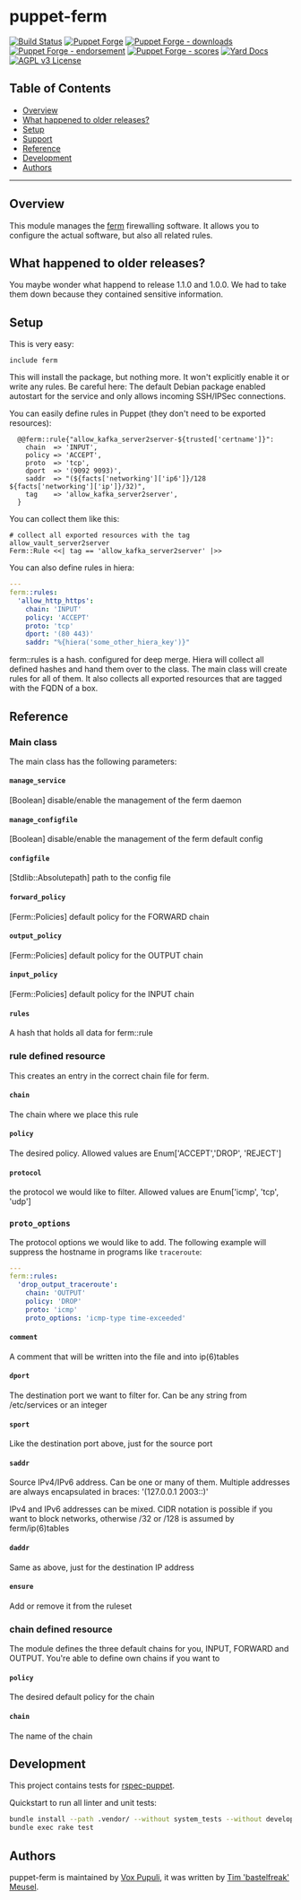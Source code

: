 # puppet-ferm

[![Build Status](https://travis-ci.org/voxpupuli/puppet-ferm.svg?branch=master)](https://travis-ci.org/voxpupuli/puppet-ferm)
[![Puppet Forge](https://img.shields.io/puppetforge/v/puppet/ferm.svg)](https://forge.puppetlabs.com/puppet/ferm)
[![Puppet Forge - downloads](https://img.shields.io/puppetforge/dt/puppet/ferm.svg)](https://forge.puppetlabs.com/puppet/ferm)
[![Puppet Forge - endorsement](https://img.shields.io/puppetforge/e/puppet/ferm.svg)](https://forge.puppetlabs.com/puppet/ferm)
[![Puppet Forge - scores](https://img.shields.io/puppetforge/f/puppet/ferm.svg)](https://forge.puppetlabs.com/puppet/ferm)
[![Yard Docs](https://img.shields.io/badge/yard-docs-blue.svg)](https://voxpupuli.org/puppet-ferm)
[![AGPL v3 License](https://img.shields.io/github/license/voxpupuli/puppet-ferm.svg)](LICENSE)

## Table of Contents

* [Overview](#overview)
* [What happened to older releases?](#what-happenend-to-older-releases)
* [Setup](#setup)
* [Support](#support)
* [Reference](#reference)
* [Development](#development)
* [Authors](#authors)

----

## Overview

This module manages the [ferm](http://ferm.foo-projects.org/) firewalling
software. It allows you to configure the actual software, but also all related
rules.

## What happened to older releases?

You maybe wonder what happend to release 1.1.0 and 1.0.0. We had to take them
down because they contained sensitive information.

## Setup

This is very easy:

```puppet
include ferm
```

This will install the package, but nothing more. It won't explicitly enable it
or write any rules. Be careful here: The default Debian package enabled
autostart for the service and only allows incoming SSH/IPSec connections.

You can easily define rules in Puppet (they don't need to be exported resources):

```puppet
  @@ferm::rule{"allow_kafka_server2server-${trusted['certname']}":
    chain  => 'INPUT',
    policy => 'ACCEPT',
    proto  => 'tcp',
    dport  => '(9092 9093)',
    saddr  => "(${facts['networking']['ip6']}/128 ${facts['networking']['ip']}/32)",
    tag    => 'allow_kafka_server2server',
  }
```

You can collect them like this:

```puppet
# collect all exported resources with the tag allow_vault_server2server
Ferm::Rule <<| tag == 'allow_kafka_server2server' |>>
```

You can also define rules in hiera:

```yaml
---
ferm::rules:
  'allow_http_https':
    chain: 'INPUT'
    policy: 'ACCEPT'
    proto: 'tcp'
    dport: '(80 443)'
    saddr: "%{hiera('some_other_hiera_key')}"
```

ferm::rules is a hash. configured for deep merge. Hiera will collect all
defined hashes and hand them over to the class. The main class will create
rules for all of them. It also collects all exported resources that are tagged
with the FQDN of a box.

## Reference

### Main class

The main class has the following parameters:

#### `manage_service`

[Boolean] disable/enable the management of the ferm daemon

#### `manage_configfile`

[Boolean] disable/enable the management of the ferm default config

#### `configfile`

[Stdlib::Absolutepath] path to the config file

#### `forward_policy`

[Ferm::Policies] default policy for the FORWARD chain

#### `output_policy`

[Ferm::Policies] default policy for the OUTPUT chain

#### `input_policy`

[Ferm::Policies] default policy for the INPUT chain

#### `rules`

A hash that holds all data for ferm::rule

### rule defined resource

This creates an entry in the correct chain file for ferm.

#### `chain`

The chain where we place this rule

#### `policy`

The desired policy. Allowed values are Enum['ACCEPT','DROP', 'REJECT']

#### `protocol`

the protocol we would like to filter. Allowed values are Enum['icmp', 'tcp', 'udp']

### `proto_options`

The protocol options we would like to add.
The following example will suppress the hostname in programs like `traceroute`:
```yaml
---
ferm::rules:
  'drop_output_traceroute':
    chain: 'OUTPUT'
    policy: 'DROP'
    proto: 'icmp'
    proto_options: 'icmp-type time-exceeded'
```

#### `comment`

A comment that will be written into the file and into ip(6)tables

#### `dport`

The destination port we want to filter for. Can be any string from /etc/services or an integer

#### `sport`

Like the destination port above, just for the source port

#### `saddr`

Source IPv4/IPv6 address. Can be one or many of them. Multiple addresses are
always encapsulated in braces:
'(127.0.0.1 2003::)'

IPv4 and IPv6 addresses can be mixed. CIDR notation is possible if you want to
block networks, otherwise /32 or /128 is assumed by ferm/ip(6)tables

#### `daddr`

Same as above, just for the destination IP address

#### `ensure`

Add or remove it from the ruleset

### chain defined resource

The module defines the three default chains for you, INPUT, FORWARD and OUTPUT.
You're able to define own chains if you want to

#### `policy`

The desired default policy for the chain

#### `chain`

The name of the chain

## Development

This project contains tests for [rspec-puppet](http://rspec-puppet.com/).

Quickstart to run all linter and unit tests:

```bash
bundle install --path .vendor/ --without system_tests --without development --without release
bundle exec rake test
```

## Authors

puppet-ferm is maintained by [Vox Pupuli](https://voxpupuli.org), it was written by [Tim 'bastelfreak' Meusel](https://github.com/bastelfreak).
